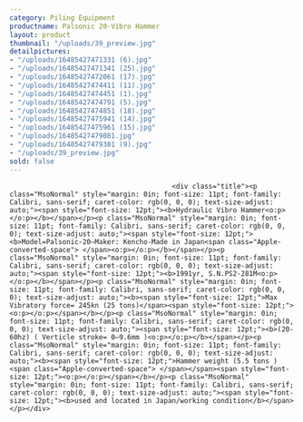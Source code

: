 ```yaml
---
category: Piling Equipment
productname: Palsonic 20-Vibro Hammer
layout: product
thumbnail: "/uploads/39_preview.jpg"
detailpictures:
- "/uploads/16485427471331 (6).jpg"
- "/uploads/16485427471341 (25).jpg"
- "/uploads/16485427472061 (17).jpg"
- "/uploads/16485427474411 (11).jpg"
- "/uploads/16485427474451 (1).jpg"
- "/uploads/16485427474791 (5).jpg"
- "/uploads/16485427474851 (18).jpg"
- "/uploads/16485427475941 (14).jpg"
- "/uploads/16485427475961 (15).jpg"
- "/uploads/16485427479081.jpg"
- "/uploads/16485427479381 (9).jpg"
- "/uploads/39_preview.jpg"
sold: false
---
```


                                            <div class="title"><p class="MsoNormal" style="margin: 0in; font-size: 11pt; font-family: Calibri, sans-serif; caret-color: rgb(0, 0, 0); text-size-adjust: auto;"><span style="font-size: 12pt;"><b>Hydraulic Vibro Hammer<o:p></o:p></b></span></p><p class="MsoNormal" style="margin: 0in; font-size: 11pt; font-family: Calibri, sans-serif; caret-color: rgb(0, 0, 0); text-size-adjust: auto;"><span style="font-size: 12pt;"><b>Model=Palsonic-20—Maker: Kencho-Made in Japan<span class="Apple-converted-space"> </span><o:p></o:p></b></span></p><p class="MsoNormal" style="margin: 0in; font-size: 11pt; font-family: Calibri, sans-serif; caret-color: rgb(0, 0, 0); text-size-adjust: auto;"><span style="font-size: 12pt;"><b>1991yr, S.N.PS2-281M<o:p></o:p></b></span></p><p class="MsoNormal" style="margin: 0in; font-size: 11pt; font-family: Calibri, sans-serif; caret-color: rgb(0, 0, 0); text-size-adjust: auto;"><b><span style="font-size: 12pt;">Max Vibratory force= 245kn (25 tons)</span><span style="font-size: 12pt;"><o:p></o:p></span></b></p><p class="MsoNormal" style="margin: 0in; font-size: 11pt; font-family: Calibri, sans-serif; caret-color: rgb(0, 0, 0); text-size-adjust: auto;"><span style="font-size: 12pt;"><b>(20-60hz) ( Verticle stroke= 0—9.6mm )<o:p></o:p></b></span></p><p class="MsoNormal" style="margin: 0in; font-size: 11pt; font-family: Calibri, sans-serif; caret-color: rgb(0, 0, 0); text-size-adjust: auto;"><b><span style="font-size: 12pt;">Hammer weight (5.5 tons )<span class="Apple-converted-space"> </span></span><span style="font-size: 12pt;"><o:p></o:p></span></b></p><p class="MsoNormal" style="margin: 0in; font-size: 11pt; font-family: Calibri, sans-serif; caret-color: rgb(0, 0, 0); text-size-adjust: auto;"><span style="font-size: 12pt;"><b>used and located in Japan/working condition</b></span></p></div>

